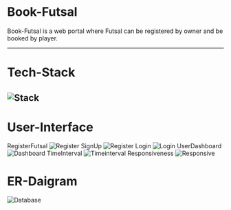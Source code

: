 # Book-Futsal
Book-Futsal is a web portal where Futsal can be registered by owner and be booked by player.

---
# Tech-Stack
![Stack](https://github.com/Aashish69-96/Book-Futsal/blob/main/images/stack.png)
---
# User-Interface

RegisterFutsal
![Register](https://github.com/Aashish69-96/Book-Futsal/blob/main/images/register.png)
SignUp
![Register](https://github.com/Aashish69-96/Book-Futsal/blob/main/images/signup.png)
Login
![Login](https://github.com/Aashish69-96/Book-Futsal/blob/main/images/login.png)
UserDashboard
![Dashboard](https://github.com/Aashish69-96/Book-Futsal/blob/main/images/dashboard.png)
TimeInterval
![Timeinterval](https://github.com/Aashish69-96/Book-Futsal/blob/main/images/timeinterval2.png)
Responsiveness
![Responsive](https://github.com/Aashish69-96/Book-Futsal/blob/main/images/Responsive.png)

# ER-Daigram


![Database](https://github.com/Aashish69-96/Book-Futsal/blob/main/images/database.png)
